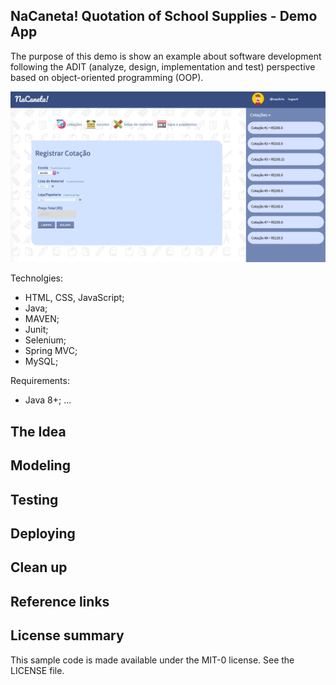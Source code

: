## NaCaneta! Quotation of School Supplies - Demo App

The purpose of this demo is show an example about software development following the ADIT (analyze, design, implementation and test) perspective based on object-oriented programming (OOP).


![demo](diagrams/nacaneta.png)

Technolgies:
- HTML, CSS, JavaScript;
- Java;
- MAVEN;
- Junit;
- Selenium;
- Spring MVC;
- MySQL;

Requirements:
- Java 8+;
...

## The Idea

## Modeling

## Testing
  
## Deploying

## Clean up

## Reference links

## License summary
This sample code is made available under the MIT-0 license. See the LICENSE file.